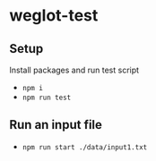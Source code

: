 # weglot-test

## Setup
Install packages and run test script

- `npm i`
- `npm run test`

## Run an input file
- `npm run start ./data/input1.txt`
